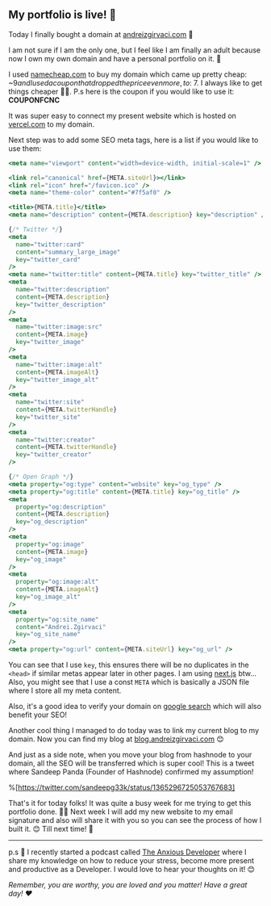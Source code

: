 ## My portfolio is live! 🎉

Today I finally bought a domain at  [andreizgirvaci.com](https://andreizgirvaci.com) 🎉

I am not sure if I am the only one, but I feel like I am finally an adult because now I own my own domain and have a personal portfolio on it. 💪

I used [namecheap.com](https://namecheap.com) to buy my domain which came up pretty cheap: ~$9 and I used a coupon that dropped the price even more, to: ~$7. I always like to get things cheaper 🤷‍♂️. P.s here is the coupon if you would like to use it: **COUPONFCNC**

It was super easy to connect my present website which is hosted on [vercel.com](https://vercel.com) to my domain.

Next step was to add some SEO meta tags, here is a list if you would like to use them:
```jsx
<meta name="viewport" content="width=device-width, initial-scale=1" />

<link rel="canonical" href={META.siteUrl}></link>
<link rel="icon" href="/favicon.ico" />
<meta name="theme-color" content="#7f5af0" />

<title>{META.title}</title>
<meta name="description" content={META.description} key="description" />

{/* Twitter */}
<meta
  name="twitter:card"
  content="summary_large_image"
  key="twitter_card"
/>
<meta name="twitter:title" content={META.title} key="twitter_title" />
<meta
  name="twitter:description"
  content={META.description}
  key="twitter_description"
/>
<meta
  name="twitter:image:src"
  content={META.image}
  key="twitter_image"
/>
<meta
  name="twitter:image:alt"
  content={META.imageAlt}
  key="twitter_image_alt"
/>
<meta
  name="twitter:site"
  content={META.twitterHandle}
  key="twitter_site"
/>
<meta
  name="twitter:creator"
  content={META.twitterHandle}
  key="twitter_creator"
/>

{/* Open Graph */}
<meta property="og:type" content="website" key="og_type" />
<meta property="og:title" content={META.title} key="og_title" />
<meta
  property="og:description"
  content={META.description}
  key="og_description"
/>
<meta
  property="og:image"
  content={META.image}
  key="og_image"
/>
<meta
  property="og:image:alt"
  content={META.imageAlt}
  key="og_image_alt"
/>
<meta
  property="og:site_name"
  content="Andrei.Zgirvaci"
  key="og_site_name"
/>
<meta property="og:url" content={META.siteUrl} key="og_url" />
```

You can see that I use `key`, this ensures there will be no duplicates in the `<head>` if similar metas appear later in other pages. I am using [next.js](https://nextjs.org/docs/api-reference/next/head) btw... Also, you might see that I use a const `META` which is basically a JSON file where I store all my meta content.

Also, it's a good idea to verify your domain on [google search](https://support.google.com/webmasters/answer/9008080?hl=en) which will also benefit your SEO!

Another cool thing I managed to do today was to link my current blog to my domain. Now you can find my blog at  [blog.andreizgirvaci.com](https://blog.andreizgirvaci.com) 😊 

And just as a side note, when you move your blog from hashnode to your domain, all the SEO will be transferred which is super cool! This is a tweet where Sandeep Panda (Founder of Hashnode) confirmed my assumption!

%[https://twitter.com/sandeepg33k/status/1365296725053767683]

That's it for today folks! It was quite a busy week for me trying to get this portfolio done. 🏋️‍♀️ Next week I will add my new website to my email signature and also will share it with you so you can see the process of how I built it. 😊 Till next time! 👋

---

p.s 🤫 I recently started a podcast called [The Anxious Developer](https://apple.co/39yOnvz) where I share my knowledge on how to reduce your stress, become more present and productive as a Developer. I would love to hear your thoughts on it! 😊

*Remember, you are worthy, you are loved and you matter! Have a great day! ❤️*